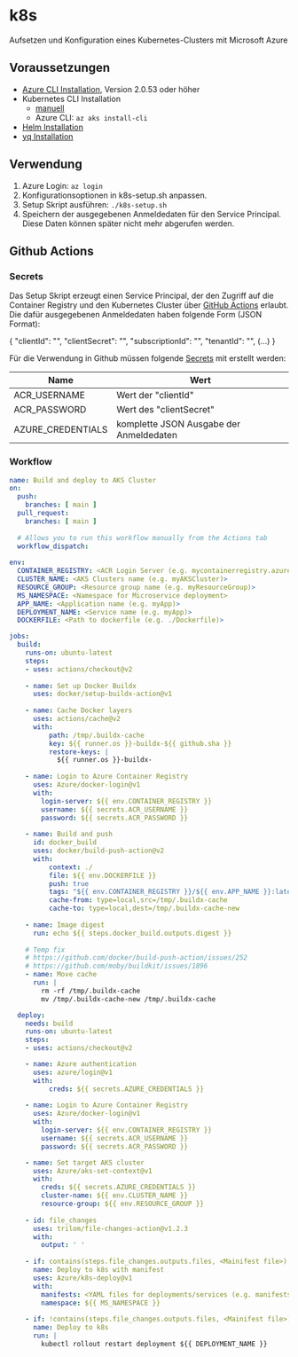 # k8s
Aufsetzen und Konfiguration eines Kubernetes-Clusters mit Microsoft Azure

## Voraussetzungen

- [Azure CLI Installation](https://docs.microsoft.com/en-us/cli/azure/install-azure-cli), Version 2.0.53 oder höher
- Kubernetes CLI Installation
  - [manuell](https://kubernetes.io/docs/tasks/tools/)
  - Azure CLI: `az aks install-cli`
- [Helm Installation](https://helm.sh/docs/intro/install/)
- [yq Installation](https://mikefarah.gitbook.io/yq/)

## Verwendung

1. Azure Login: `az login`
2. Konfigurationsoptionen in k8s-setup.sh anpassen.
3. Setup Skript ausführen: `./k8s-setup.sh`
4. Speichern der ausgegebenen Anmeldedaten für den Service Principal. Diese Daten können später nicht mehr abgerufen werden.

## Github Actions

### Secrets

Das Setup Skript erzeugt einen Service Principal, der den Zugriff auf die Container Registry und den Kubernetes Cluster über [GitHub Actions](https://docs.github.com/en/actions) erlaubt. Die dafür ausgegebenen Anmeldedaten haben folgende Form (JSON Format):

{
    "clientId": "<GUID>",
    "clientSecret": "<GUID>",
    "subscriptionId": "<GUID>",
    "tenantId": "<GUID>",
    (...)
  }

Für die Verwendung in Github müssen folgende [Secrets](https://docs.github.com/en/actions/reference/encrypted-secrets) mit erstellt werden:

| Name              | Wert                                    |
| ----------------- | --------------------------------------- |
| ACR_USERNAME      | Wert der "clientId"                     |
| ACR_PASSWORD      | Wert des "clientSecret"                 |
| AZURE_CREDENTIALS | komplette JSON Ausgabe der Anmeldedaten |

### Workflow

```yaml
name: Build and deploy to AKS Cluster
on:
  push:
    branches: [ main ]
  pull_request:
    branches: [ main ]
    
  # Allows you to run this workflow manually from the Actions tab
  workflow_dispatch:
  
env:
  CONTAINER_REGISTRY: <ACR Login Server (e.g. mycontainerregistry.azurecr.io)>
  CLUSTER_NAME: <AKS Clusters name (e.g. myAKSCluster)>
  RESOURCE_GROUP: <Resource group name (e.g. myResourceGroup)>
  MS_NAMESPACE: <Namespace for Microservice deployment>
  APP_NAME: <Application name (e.g. myApp)>
  DEPLOYMENT_NAME: <Service name (e.g. myApp)>
  DOCKERFILE: <Path to dockerfile (e.g. ./Dockerfile)>

jobs:
  build:
    runs-on: ubuntu-latest
    steps:
    - uses: actions/checkout@v2
    
    - name: Set up Docker Buildx
      uses: docker/setup-buildx-action@v1
     
    - name: Cache Docker layers
      uses: actions/cache@v2
      with:
          path: /tmp/.buildx-cache
          key: ${{ runner.os }}-buildx-${{ github.sha }}
          restore-keys: |
            ${{ runner.os }}-buildx-
    
    - name: Login to Azure Container Registry
      uses: Azure/docker-login@v1
      with:
        login-server: ${{ env.CONTAINER_REGISTRY }}
        username: ${{ secrets.ACR_USERNAME }}
        password: ${{ secrets.ACR_PASSWORD }}
        
    - name: Build and push
      id: docker_build
      uses: docker/build-push-action@v2
      with:
          context: ./
          file: ${{ env.DOCKERFILE }}
          push: true
          tags: "${{ env.CONTAINER_REGISTRY }}/${{ env.APP_NAME }}:latest"
          cache-from: type=local,src=/tmp/.buildx-cache
          cache-to: type=local,dest=/tmp/.buildx-cache-new
          
    - name: Image digest
      run: echo ${{ steps.docker_build.outputs.digest }}
      
    # Temp fix
    # https://github.com/docker/build-push-action/issues/252
    # https://github.com/moby/buildkit/issues/1896
    - name: Move cache
      run: |
        rm -rf /tmp/.buildx-cache
        mv /tmp/.buildx-cache-new /tmp/.buildx-cache

  deploy:
    needs: build
    runs-on: ubuntu-latest
    steps:
    - uses: actions/checkout@v2

    - name: Azure authentication
      uses: azure/login@v1
      with:
          creds: ${{ secrets.AZURE_CREDENTIALS }}
          
    - name: Login to Azure Container Registry
      uses: Azure/docker-login@v1
      with:
        login-server: ${{ env.CONTAINER_REGISTRY }}
        username: ${{ secrets.ACR_USERNAME }}
        password: ${{ secrets.ACR_PASSWORD }}

    - name: Set target AKS cluster
      uses: Azure/aks-set-context@v1
      with:
        creds: ${{ secrets.AZURE_CREDENTIALS }}
        cluster-name: ${{ env.CLUSTER_NAME }}
        resource-group: ${{ env.RESOURCE_GROUP }}
        
    - id: file_changes
      uses: trilom/file-changes-action@v1.2.3
      with:
        output: ' '
        
    - if: contains(steps.file_changes.outputs.files, <Mainifest file>)
      name: Deploy to k8s with manifest
      uses: Azure/k8s-deploy@v1
      with:
        manifests: <YAML files for deployments/services (e.g. manifests/myapp.yaml)>
        namespace: ${{ MS_NAMESPACE }}
        
    - if: !contains(steps.file_changes.outputs.files, <Mainifest file>)
      name: Deploy to k8s
      run: |
        kubectl rollout restart deployment ${{ DEPLOYMENT_NAME }}

```


